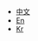 * [中文](/ZH/Unity3D/summary.md)
* [En](/EN/Unity3D/2.1.0/summary.md)
* [Kr](/KR/Unity3D/2.1.0/summary.md)
